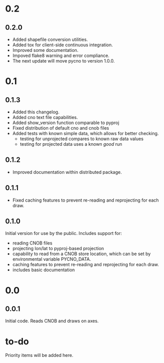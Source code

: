 0.2
===

0.2.0
-----

* Added shapefile conversion utilities.
* Added tox for client-side continuous integration.
* Improved some documentation.
* Impoved flake8 warning and error compliance.
* The next update will move pycno to version 1.0.0.

0.1
===

0.1.3
-----

* Added this changelog.
* Added cno text file capabilities.
* Added show_version function comparable to pyproj
* Fixed distribution of default cno and cnob files
* Added tests with known simple data, which allows for better checking.
  * testing for unprojected compares to known raw data values
  * testing for projected data uses a known *good* run

0.1.2
-----

* Improved documentation within distributed package.

0.1.1
-----

* Fixed caching features to prevent re-reading and reprojecting for each draw.

0.1.0
-----

Initial version for use by the public. Includes support for:

* reading CNOB files
* projecting lon/lat to pyproj-based projection
* capability to read from a CNOB store location, which can be set
  by environmental variable PYCNO_DATA.
* caching features to prevent re-reading and reprojecting for each draw.
* includes basic documentation

0.0
===

0.0.1
-----

Initial code. Reads CNOB and draws on axes.

to-do
=====

Priority items will be added here.
